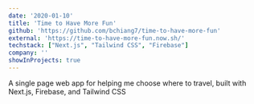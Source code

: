 ```yaml
---
date: '2020-01-10'
title: 'Time to Have More Fun'
github: 'https://github.com/bchiang7/time-to-have-more-fun'
external: 'https://time-to-have-more-fun.now.sh/'
techstack: ["Next.js", "Tailwind CSS", "Firebase"]
company: ''
showInProjects: true
---
```

A single page web app for helping me choose where to travel, built with Next.js, Firebase, and Tailwind CSS
